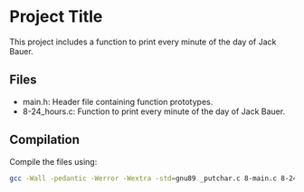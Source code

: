 # Project Title

This project includes a function to print every minute of the day of Jack Bauer.

## Files
- main.h: Header file containing function prototypes.
- 8-24_hours.c: Function to print every minute of the day of Jack Bauer.

## Compilation
Compile the files using:
```sh
gcc -Wall -pedantic -Werror -Wextra -std=gnu89 _putchar.c 8-main.c 8-24_hours.c -o 8-24
